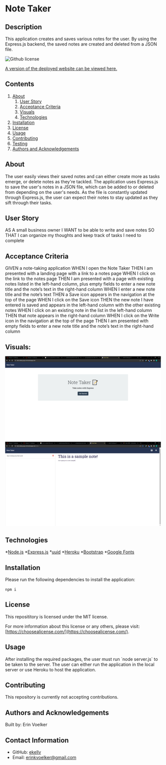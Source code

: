 
  
# Note Taker

## Description 

This application creates and saves various notes for the user. By using the Express.js backend, the saved notes are created and deleted from a JSON file. 

![Github license](http://img.shields.io/badge/License-MIT-yellow.svg)

[A version of the deployed website can be viewed here.](https://note-taking-app-erin.herokuapp.com/)

## Contents
1. [About](#about)
      1. [User Story](#user%20story)
      2. [Acceptance Criteria](#acceptance%20criteria)
      3. [Visuals](#visuals)
      4. [Technologies](#technologies)
2. [Installation](#installation)
3. [License](#license)
4. [Usage](#usage)
5. [Contributing](#contributing)
6. [Testing](#testing)
7. [Authors and Acknowledgements](#authors%20and%20acknowledgements)

## About

The user easily views their saved notes and can either create more as tasks emerge, or delete notes as they're tackled. The application uses Express.js to save the user's notes in a JSON file, which can be added to or deleted from depending on the user's needs. As the file is constantly updated through Express.js, the user can expect their notes to stay updated as they sift through their tasks. 

## User Story

AS A small business owner
I WANT to be able to write and save notes
SO THAT I can organize my thoughts and keep track of tasks I need to complete

## Acceptance Criteria 

GIVEN a note-taking application
WHEN I open the Note Taker
THEN I am presented with a landing page with a link to a notes page
WHEN I click on the link to the notes page
THEN I am presented with a page with existing notes listed in the left-hand column, plus empty fields to enter a new note title and the note’s text in the right-hand column
WHEN I enter a new note title and the note’s text
THEN a Save icon appears in the navigation at the top of the page
WHEN I click on the Save icon
THEN the new note I have entered is saved and appears in the left-hand column with the other existing notes
WHEN I click on an existing note in the list in the left-hand column
THEN that note appears in the right-hand column
WHEN I click on the Write icon in the navigation at the top of the page
THEN I am presented with empty fields to enter a new note title and the note’s text in the right-hand column

## Visuals: 

![index.html screenshot](public\assets\images\index-screenshot.png)
![notes.html screenshot](public\assets\images\notes-screenshot.png)

## Technologies

*[Node.js](https://nodejs.org/en/)
*[Express.js](https://expressjs.com/)
*[uuid](https://www.npmjs.com/package/uuid)
*[Heroku](https://id.heroku.com/login)
*[Bootstrap](https://getbootstrap.com/)
*[Google Fonts](https://fonts.google.com/)



## Installation 

Please run the following dependencies to install the application: 

`
npm i
`

## License 

This reposititory is licensed under the MIT license. 

For more information about this license or any others, please visit: [https://choosealicense.com/](https://choosealicense.com/).

## Usage 

After installing the required packages, the user must run \`node server.js` to be taken to the server. The user can either run the application in the local server or use Heroku to host the application.  

## Contributing 

This repository is currently not accepting contributions. 

## Authors and Acknowledgements

Built by: Erin Voelker

## Contact Information

* GitHub: [ekellv](https://github.com/ekellv)
* Email: [erinkvoelker@gmail.com](mailto:erinkvoelker@gmail.com)

